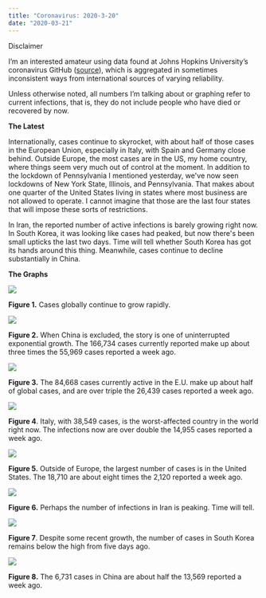 ```yaml
---
title: "Coronavirus: 2020-3-20"
date: "2020-03-21"
---
```


Disclaimer

I’m an interested amateur using data found at Johns Hopkins University’s coronavirus GitHub ([source](https://github.com/CSSEGISandData/COVID-19/tree/master/csse_covid_19_data/csse_covid_19_daily_reports)), which is aggregated in sometimes inconsistent ways from international sources of varying reliability.

Unless otherwise noted, all numbers I’m talking about or graphing refer to current infections, that is, they do not include people who have died or recovered by now.

**The Latest**

Internationally, cases continue to skyrocket, with about half of those cases in the European Union, especially in Italy, with Spain and Germany close behind. Outside Europe, the most cases are in the US, my home country, where things seem very much out of control at the moment. In addition to the lockdown of Pennsylvania I mentioned yesterday, we've now seen lockdowns of New York State, Illinois, and Pennsylvania. That makes about one quarter of the United States living in states where most business are not allowed to operate. I cannot imagine that those are the last four states that will impose these sorts of restrictions.

In Iran, the reported number of active infections is barely growing right now. In South Korea, it was looking like cases had peaked, but now there's been small upticks the last two days. Time will tell whether South Korea has got its hands around this thing. Meanwhile, cases continue to decline substantially in China.

**The Graphs**

![](../../i/8j.png)

**Figure 1.** Cases globally continue to grow rapidly.

![](../../i/8k.png)

**Figure 2.** When China is excluded, the story is one of uninterrupted exponential growth. The 166,734 cases currently reported make up about three times the 55,969 cases reported a week ago.

![](../../i/8l.png)

**Figure 3.** The 84,668 cases currently active in the E.U. make up about half of global cases, and are over triple the 26,439 cases reported a week ago.

![](../../i/8m.png)

**Figure 4**. Italy, with 38,549 cases, is the worst-affected country in the world right now. The infections now are over double the 14,955 cases reported a week ago.

![](../../i/8n.png)

**Figure 5.** Outside of Europe, the largest number of cases is in the United States. The 18,710 are about eight times the 2,120 reported a week ago.

![](../../i/8o.png)

**Figure 6.** Perhaps the number of infections in Iran is peaking. Time will tell.

![](../../i/8p.png)

**Figure 7**. Despite some recent growth, the number of cases in South Korea remains below the high from five days ago.

![](../../i/8q.png)

**Figure 8.** The 6,731 cases in China are about half the 13,569 reported a week ago.
